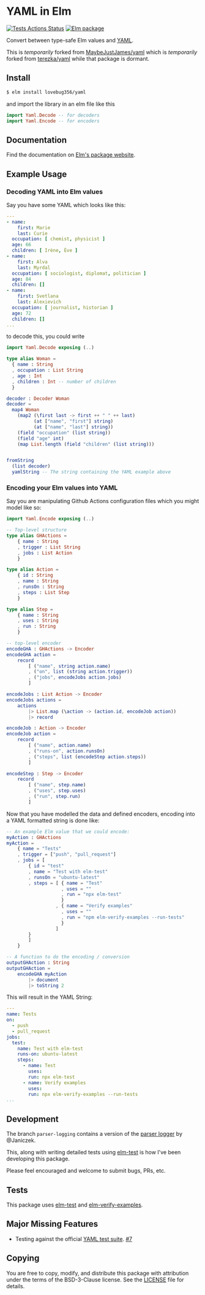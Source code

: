 # YAML in Elm

[![Tests Actions Status](https://github.com/MaybeJustJames/yaml/workflows/Tests/badge.svg)](https://github.com/MaybeJustJames/yaml/actions/) [![Elm package](https://img.shields.io/elm-package/v/MaybeJustJames/yaml.svg)](https://package.elm-lang.org/packages/MaybeJustJames/yaml/latest/)

Convert between type-safe Elm values and [YAML](https://yaml.org).

This is _temporarily_ forked from
[MaybeJustJames/yaml](https://package.elm-lang.org/packages/MaybeJustJames/yaml/latest/) which is _temporarily_ forked from [terezka/yaml](https://package.elm-lang.org/packages/terezka/yaml/latest/) while that package is dormant.

## Install

```bash
$ elm install lovebug356/yaml
```

and import the library in an elm file like this

```elm
import Yaml.Decode -- for decoders
import Yaml.Encode -- for encoders
```

## Documentation

Find the documentation on [Elm's package website](http://package.elm-lang.org/packages/lovebug356/yaml/latest).

## Example Usage

### Decoding YAML into Elm values
Say you have some YAML which looks like this:

```yaml
---
- name:
    first: Marie
    last: Curie
  occupation: [ chemist, physicist ]
  age: 66
  children: [ Irène, Ève ]
- name:
    first: Alva
    last: Myrdal
  occupation: [ sociologist, diplomat, politician ]
  age: 84
  children: []
- name:
    first: Svetlana
    last: Alexievich
  occupation: [ journalist, historian ]
  age: 72
  children: []
...  
```

to decode this, you could write

```elm
import Yaml.Decode exposing (..)

type alias Woman =
  { name : String
  , occupation : List String
  , age : Int
  , children : Int -- number of children
  }

decoder : Decoder Woman
decoder =
  map4 Woman
    (map2 (\first last -> first ++ " " ++ last)
          (at ["name", "first"] string)
          (at ["name", "last"] string))
    (field "occupation" (list string))
    (field "age" int)
    (map List.length (field "children" (list string)))


fromString
  (list decoder)
  yamlString -- The string containing the YAML example above

```

### Encoding your Elm values into YAML

Say you are manipulating Github Actions configuration files which you might model like so:

```elm
import Yaml.Encode exposing (..)

-- Top-level structure
type alias GHActions =
    { name : String
    , trigger : List String
    , jobs : List Action
    }

type alias Action =
    { id : String
    , name : String
    , runsOn : String
    , steps : List Step
    }

type alias Step =
    { name : String
    , uses : String
    , run : String
    }

-- top-level encoder
encodeGHA : GHActions -> Encoder
encodeGHA action =
    record
        [ ("name", string action.name)
        , ("on", list (string action.trigger))
        , ("jobs", encodeJobs action.jobs)
        ]

encodeJobs : List Action -> Encoder
encodeJobs actions =
    actions
        |> List.map (\action -> (action.id, encodeJob action))
        |> record

encodeJob : Action -> Encoder
encodeJob action =
    record
        [ ("name", action.name)
        , ("runs-on", action.runsOn)
        , ("steps", list (encodeStep action.steps))
        ]

encodeStep : Step -> Encoder
    record
        [ ("name", step.name)
        , ("uses", step.uses)
        , ("run", step.run)
        ]
```

Now that you have modelled the data and defined encoders,
encoding into a YAML formatted string is done like:
```elm
-- An example Elm value that we could encode:
myAction : GHActions
myAction =
    { name = "Tests"
    , trigger = ["push", "pull_request"]
    , jobs = [
        { id = "test"
        , name = "Test with elm-test"
        , runsOn = "ubuntu-latest"
        , steps = [ { name = "Test"
                    , uses = ""
                    , run = "npx elm-test"
                    }
                  , { name = "Verify examples"
                    , uses = ""
                    , run = "npm elm-verify-examples --run-tests"
                    }
                  ]
        }
        ]
    }

-- A function to do the encoding / conversion
outputGHAction : String
outputGHAction =
    encodeGHA myAction
        |> document
        |> toString 2

```

This will result in the YAML String:
```yaml
---
name: Tests
on:
  - push
  - pull_request
jobs:
  test:
    name: Test with elm-test
    runs-on: ubuntu-latest
    steps:
      - name: Test
        uses:
        run: npx elm-test
      - name: Verify examples
        uses:
        run: npx elm-verify-examples --run-tests
...
```

## Development

The branch `parser-logging` contains a version of the
[parser logger](https://discourse.elm-lang.org/t/improved-parser-logger/5964)
by @Janiczek.

This, along with writing detailed tests using [elm-test](https://github.com/elm-community/elm-test)
is how I've been developing this package.

Please feel encouraged and welcome to submit bugs, PRs, etc.

## Tests

This package uses [elm-test](https://github.com/elm-explorations/test)
and [elm-verify-examples](https://github.com/stoeffel/elm-verify-examples).


## Major Missing Features

- Testing against the official [YAML test suite](https://github.com/yaml/yaml-test-suite). [#7](https://github.com/MaybeJustJames/yaml/issues/7)

## Copying

You are free to copy, modify, and distribute this package with attribution under the terms of the BSD-3-Clause license. See the [LICENSE](LICENSE) file for details.
